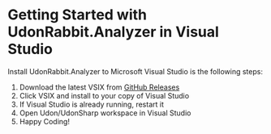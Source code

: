 # Getting Started with UdonRabbit.Analyzer in Visual Studio

Install UdonRabbit.Analyzer to Microsoft Visual Studio is the following steps:

1. Download the latest VSIX from [GitHub Releases](https://github.com/esnya/UdonRabbit.Analyzer/releases/latest)
1. Click VSIX and install to your copy of Visual Studio
1. If Visual Studio is already running, restart it
1. Open Udon/UdonSharp workspace in Visual Studio
1. Happy Coding!
